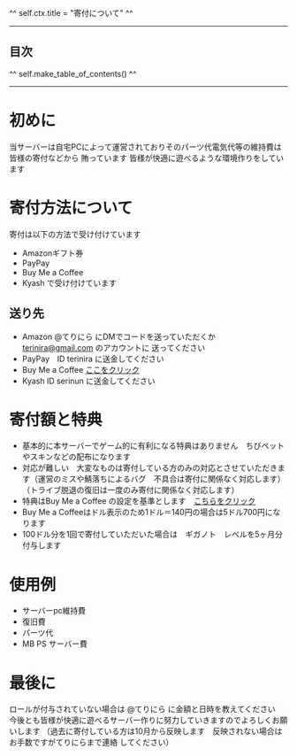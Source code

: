 ^^ self.ctx.title = "寄付について" ^^

---

## 目次

^^ self.make_table_of_contents() ^^

---

# 初めに

当サーバーは自宅PCによって運営されておりそのパーツ代電気代等の維持費は皆様の寄付などから
賄っています
皆様が快適に遊べるような環境作りをしています

# 寄付方法について

寄付は以下の方法で受け付けています

- Amazonギフト券
- PayPay
- Buy Me a Coffee
- Kyash
で受け付けています

## 送り先

- Amazon   @てりにら にDMでコードを送っていただくか　terinira@gmail.com のアカウントに
送ってください
- PayPay　ID terinira に送金してください
- Buy Me a Coffee [ここをクリック](https://www.buymeacoffee.com/terinira)
- Kyash ID serinun に送金してください

# 寄付額と特典

- 基本的に本サーバーでゲーム的に有利になる特典はありません　ちびペットやスキンなどの配布になります
- 対応が難しい　大変なものは寄付している方のみの対応とさせていただきます（運営のミスや鯖落ちによるバグ　不具合は寄付に関係なく対応します）（トライブ脱退の復旧は一度のみ寄付に関係なく対応します）
- 特典はBuy Me a Coffee の設定を基準とします　[こちらをクリック](https://www.buymeacoffee.com/terinira/membership)
- Buy Me a Coffeeはドル表示のため1ドル＝140円の場合は5ドル700円になります
- 100ドル分を1回で寄付していただいた場合は　ギガノト　レベルを5ヶ月分付与します

# 使用例

- サーバーpc維持費
- 復旧費
- パーツ代
- MB PS サーバー費

# 最後に

ロールが付与されていない場合は @てりにら に金額と日時を教えてください　
今後とも皆様が快適に遊べるサーバー作りに努力していきますのでよろしくお願いします
（過去に寄付している方は10月から反映します　反映されない場合はお手数ですがてりにらまで連絡
してください）